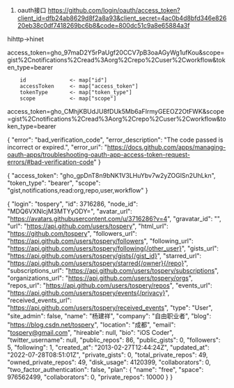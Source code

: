 1. oauth接口
https://github.com/login/oauth/access_token?client_id=dfb24ab8629d8f2a8a93&client_secret=4ac0b4d8bfd346e82620eb38c0df7418269bc6b8&code=800dc51c9a8e65884a3f


hihttp->hinet

access_token=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&scope=gist%2Cnotifications%2Cread%3Aorg%2Crepo%2Cuser%2Cworkflow&token_type=bearer


        id              <- map["id"]
        accessToken     <- map["access_token"]
        tokenType       <- map["token_type"]
        scope           <- map["scope"]

access_token=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&scope=gist%2Cnotifications%2Cread%3Aorg%2Crepo%2Cuser%2Cworkflow&token_type=bearer


{
    "error": "bad_verification_code",
    "error_description": "The code passed is incorrect or expired.",
    "error_uri": "https://docs.github.com/apps/managing-oauth-apps/troubleshooting-oauth-app-access-token-request-errors/#bad-verification-code"
}

{
    "access_token": "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",
    "token_type": "bearer",
    "scope": "gist,notifications,read:org,repo,user,workflow"
}

{
    "login": "tospery",
    "id": 3716286,
    "node_id": "MDQ6VXNlcjM3MTYyODY=",
    "avatar_url": "https://avatars.githubusercontent.com/u/3716286?v=4",
    "gravatar_id": "",
    "url": "https://api.github.com/users/tospery",
    "html_url": "https://github.com/tospery",
    "followers_url": "https://api.github.com/users/tospery/followers",
    "following_url": "https://api.github.com/users/tospery/following{/other_user}",
    "gists_url": "https://api.github.com/users/tospery/gists{/gist_id}",
    "starred_url": "https://api.github.com/users/tospery/starred{/owner}{/repo}",
    "subscriptions_url": "https://api.github.com/users/tospery/subscriptions",
    "organizations_url": "https://api.github.com/users/tospery/orgs",
    "repos_url": "https://api.github.com/users/tospery/repos",
    "events_url": "https://api.github.com/users/tospery/events{/privacy}",
    "received_events_url": "https://api.github.com/users/tospery/received_events",
    "type": "User",
    "site_admin": false,
    "name": "杨建祥",
    "company": "自由职业者",
    "blog": "https://blog.csdn.net/tospery",
    "location": "成都",
    "email": "tospery@gmail.com",
    "hireable": null,
    "bio": "iOS Coder",
    "twitter_username": null,
    "public_repos": 86,
    "public_gists": 0,
    "followers": 5,
    "following": 1,
    "created_at": "2013-02-27T12:44:24Z",
    "updated_at": "2022-07-28T08:51:01Z",
    "private_gists": 0,
    "total_private_repos": 49,
    "owned_private_repos": 49,
    "disk_usage": 4120399,
    "collaborators": 0,
    "two_factor_authentication": false,
    "plan": {
        "name": "free",
        "space": 976562499,
        "collaborators": 0,
        "private_repos": 10000
    }
}

